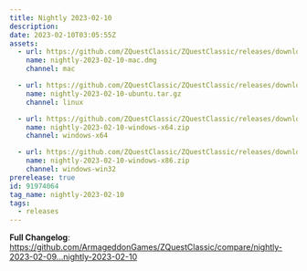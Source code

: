 ```yaml
---
title: Nightly 2023-02-10
description: 
date: 2023-02-10T03:05:55Z
assets: 
  - url: https://github.com/ZQuestClassic/ZQuestClassic/releases/download/nightly-2023-02-10/nightly-2023-02-10-mac.dmg
    name: nightly-2023-02-10-mac.dmg
    channel: mac

  - url: https://github.com/ZQuestClassic/ZQuestClassic/releases/download/nightly-2023-02-10/nightly-2023-02-10-ubuntu.tar.gz
    name: nightly-2023-02-10-ubuntu.tar.gz
    channel: linux

  - url: https://github.com/ZQuestClassic/ZQuestClassic/releases/download/nightly-2023-02-10/nightly-2023-02-10-windows-x64.zip
    name: nightly-2023-02-10-windows-x64.zip
    channel: windows-x64

  - url: https://github.com/ZQuestClassic/ZQuestClassic/releases/download/nightly-2023-02-10/nightly-2023-02-10-windows-x86.zip
    name: nightly-2023-02-10-windows-x86.zip
    channel: windows-win32
prerelease: true
id: 91974064
tag_name: nightly-2023-02-10
tags:
  - releases
---
```


**Full Changelog**: https://github.com/ArmageddonGames/ZQuestClassic/compare/nightly-2023-02-09...nightly-2023-02-10
